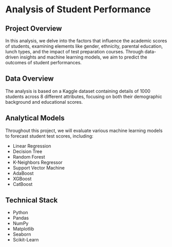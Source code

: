 # Analysis of Student Performance

## Project Overview
In this analysis, we delve into the factors that influence the academic scores of students, examining elements like gender, ethnicity, parental education, lunch types, and the impact of test preparation courses. Through data-driven insights and machine learning models, we aim to predict the outcomes of student performances.

## Data Overview
The analysis is based on a Kaggle dataset containing details of 1000 students across 8 different attributes, focusing on both their demographic background and educational scores.

## Analytical Models
Throughout this project, we will evaluate various machine learning models to forecast student test scores, including:
- Linear Regression
- Decision Tree
- Random Forest
- K-Neighbors Regressor
- Support Vector Machine
- AdaBoost
- XGBoost
- CatBoost

## Technical Stack
- Python
- Pandas
- NumPy
- Matplotlib
- Seaborn
- Scikit-Learn

